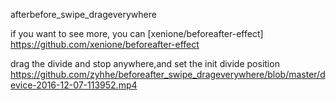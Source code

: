 
afterbefore_swipe_drageverywhere

if you want to see more, you can [xenione/beforeafter-effect] https://github.com/xenione/beforeafter-effect

drag the divide and stop anywhere,and set the init divide position
https://github.com/zyhhe/beforeafter_swipe_drageverywhere/blob/master/device-2016-12-07-113952.mp4

